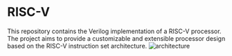 # RISC-V
This repository contains the Verilog implementation of a RISC-V processor. The project aims to provide a customizable and extensible processor design based on the RISC-V instruction set architecture.
![architecture](https://github.com/hussin-mohamed/RISC-V/assets/146856442/0d3e3b4c-a63e-4c8a-99f6-e7c191b150bf)
